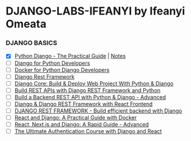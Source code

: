 # DJANGO-LABS-IFEANYI by Ifeanyi Omeata

### DJANGO BASICS

- [x] [Python Django - The Practical Guide](https://www.udemy.com/course/python-django-the-practical-guide/) | [Notes](https://github.com/omeatai/DJANGO-LABS-IFEANYI/blob/main/labs/1.md)
- [ ] [Django for Python Developers](https://www.udemy.com/course/django-for-python-developers)
- [ ] [Docker for Python Django Developers](https://www.udemy.com/course/docker-for-python-django-developers/)
- [ ] [Django Rest Framework](https://www.udemy.com/course/djangorestframework/)
- [ ] [Django Core: Build & Deploy Web Project With Python & Django](https://www.udemy.com/course/complete-django-masterclass/)
- [ ] [Build REST APIs with Django REST Framework and Python](https://www.udemy.com/course/django-rest-framework/)
- [ ] [Build a Backend REST API with Python & Django - Advanced](https://www.udemy.com/course/django-python-advanced/)
- [ ] [Django & Django REST Framework with React Frontend](https://www.udemy.com/course/django-django-rest-framework-build-rest-api-in-python/)
- [ ] [DJANGO REST FRAMEWORK - Build efficient backend with Django](https://www.udemy.com/course/django-rest-framework-api/)
- [ ] [React and Django: A Practical Guide with Docker](https://www.udemy.com/course/react-django-admin/)
- [ ] [React, Next.js and Django: A Rapid Guide - Advanced](https://www.udemy.com/course/react-django-advanced/)
- [ ] [The Ultimate Authentication Course with Django and React](https://www.udemy.com/course/react-django-authentication)
